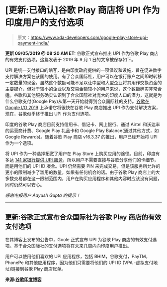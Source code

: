 # [更新:已确认]谷歌 Play 商店将 UPI 作为印度用户的支付选项

> 原文：<https://www.xda-developers.com/google-play-store-upi-payment-india/>

**更新 09/05/2019 @ 08:20 AM ET:** 谷歌正式宣布推出 UPI 作为谷歌 Play 商店的有效支付选项。这篇发表于 2019 年 9 月 1 日的文章被保存如下。

UPI 是统一支付接口的缩写，是由印度政府提供的一项倡议和设施，旨在促进数字支付解决方案在该国的使用。有了合众国际社，用户可以在银行账户之间即时转移一定数量的现金。虽然这个数额可能不足以让中型和大型企业将其用作交换资金的主要媒介，但对于较小的企业以及交易金额较小的用户来说，这个数额确实非常合适。谷歌和其他服务确实认识到了合众国际社对庞大的印度人口的潜力，这就是为什么谷歌支付(Google Pay)从第一天开始就得到合众国际社的支持。[谷歌在](https://youtu.be/N4004Set4F8?t=70) [Google I/O 2019](https://www.xda-developers.com/tag/google-io-2019/) 上承诺它将很快在谷歌 Play 商店推出 UPI 作为支付解决方案，现在，谷歌似乎终于推出 UPI 作为支付选项。

印度的谷歌 Play 商店目前支持信用卡、借记卡、网上银行、通过 Airtel 和沃达丰的运营商计费、Google Play 礼品卡和 Google Play Balance(通过其他方式，如 Google Rewards)。随着谷歌 Play 商店 v16.3.37 的推出，用户已经开始将 UPI 作为一个选项。

将 UPI 作为一种选择拓宽了用户在 Play Store 上购买应用的途径。目前，印度有多达 [141 家银行提供 UPI 服务](https://www.npci.org.in/upi-live-members)，所以用户不需要直接与谷歌分享他们的卡细节，而是用他们的 UPI ID 凑合。UPI 仍然需要 PIN 来完成交易，但是该服务所允许的更小的限制减少了滥用的数量，如果有任何机会的话。由于谷歌 Play 商店上的大多数交易都在这一限制范围内，用户在购买应用程序和其他内容时应该没有问题，同时仍然可以安心。

*感谢电报用户 Aayush Gupta 的提示！*

* * *

## 更新:谷歌正式宣布合众国际社为谷歌 Play 商店的有效支付选项

在其博客上发布的公告中，Goole 正式宣布 UPI 为谷歌 Play 商店的有效支付选项。基于合众国际社的支付选项将在未来几周内向印度用户推出。

用户可以使用他们喜欢的 UPI 应用程序，包括 BHIM，谷歌支付，PayTM，PhonePe 和其他应用程序，因为他们只需要将他们的 UPI ID (VPA -虚拟支付地址)链接到谷歌 Play 商店账单。

**来源:[谷歌印度博客](https://india.googleblog.com/2019/09/a-new-way-to-pay-on-google-play-store.html)**